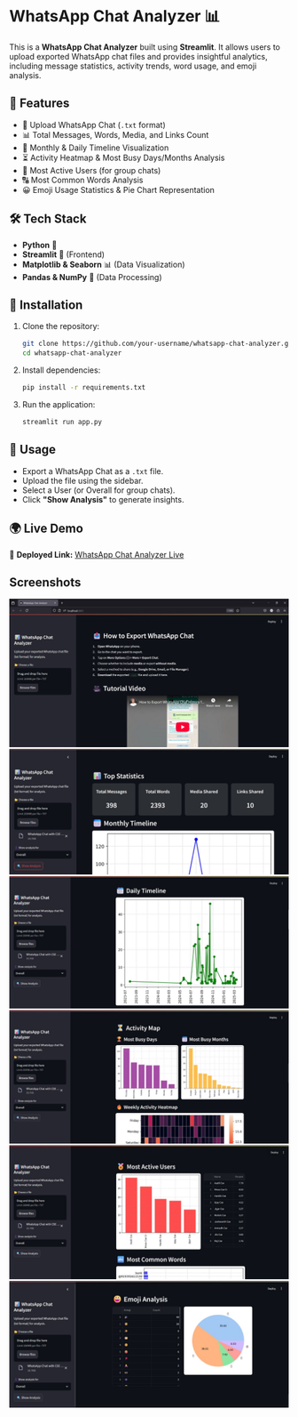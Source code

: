 # WhatsApp Chat Analyzer 📊  

This is a **WhatsApp Chat Analyzer** built using **Streamlit**. It allows users to upload exported WhatsApp chat files and provides insightful analytics, including message statistics, activity trends, word usage, and emoji analysis.  

## 🚀 Features  

- 📂 Upload WhatsApp Chat (`.txt` format)  
- 📊 Total Messages, Words, Media, and Links Count  
- 📅 Monthly & Daily Timeline Visualization  
- ⏳ Activity Heatmap & Most Busy Days/Months Analysis  
- 🏅 Most Active Users (for group chats)  
- 🔠 Most Common Words Analysis  
- 😀 Emoji Usage Statistics & Pie Chart Representation  

## 🛠️ Tech Stack  

- **Python** 🐍  
- **Streamlit** 🎨 (Frontend)  
- **Matplotlib & Seaborn** 📊 (Data Visualization)  
- **Pandas & NumPy** 📄 (Data Processing)  

## 🛂 Installation  

1. Clone the repository:  

   ```sh
   git clone https://github.com/your-username/whatsapp-chat-analyzer.git  
   cd whatsapp-chat-analyzer  
   ```

2. Install dependencies:  

   ```sh
   pip install -r requirements.txt  
   ```

3. Run the application:  

   ```sh
   streamlit run app.py  
   ```

## 📂 Usage  

- Export a WhatsApp Chat as a `.txt` file.  
- Upload the file using the sidebar.  
- Select a User (or Overall for group chats).  
- Click **"Show Analysis"** to generate insights.  

## 🌍 Live Demo  

🔗 **Deployed Link:** [WhatsApp Chat Analyzer Live](https://whatsapp-chat-analyzer-r1eh.onrender.com/)  

## Screenshots
![Screenshot 1](./screenshorts/s1.jpg)
![Screenshot 2](./screenshorts/s2.jpg)
![Screenshot 3](./screenshorts/s3.jpg)
![Screenshot 4](./screenshorts/s4.jpg)
![Screenshot 5](./screenshorts/s5.jpg)
![Screenshot 6](./screenshorts/s6.jpg)